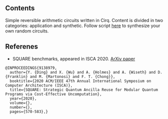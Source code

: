 ## Contents

Simple reversible arithmetic circuits written in Cirq. Content is divided in two categories: application and synthetic. Follow script [here](../../scripts/square-synthesize.sh) to synthesize your own random circuits.

## Referenes

* SQUARE benchmarks, appeared in ISCA 2020. [ArXiv paper](https://arxiv.org/abs/2004.08539)

```
@INPROCEEDINGS{9138979,
  author={Y. {Ding} and X. {Wu} and A. {Holmes} and A. {Wiseth} and D. {Franklin} and M. {Martonosi} and F. T. {Chong}},
  booktitle={2020 ACM/IEEE 47th Annual International Symposium on Computer Architecture (ISCA)}, 
  title={SQUARE: Strategic Quantum Ancilla Reuse for Modular Quantum Programs via Cost-Effective Uncomputation}, 
  year={2020},
  volume={},
  number={},
  pages={570-583},}
```


